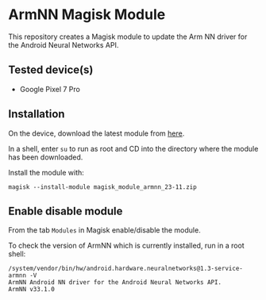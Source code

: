 # ArmNN Magisk Module

This repository creates a Magisk module to update the Arm NN driver for the Android Neural Networks API.

## Tested device(s)

- Google Pixel 7 Pro

## Installation

On the device, download the latest module from [here](https://github.com/armflorentlebeau/magisk-module-armnn/releases/latest).

In a shell, enter `su` to run as root and CD into the directory where the module has been downloaded.

Install the module with:
```
magisk --install-module magisk_module_armnn_23-11.zip
```

## Enable disable module

From the tab `Modules` in Magisk enable/disable the module.

To check the version of ArmNN which is currently installed, run in a root shell:

```
/system/vendor/bin/hw/android.hardware.neuralnetworks@1.3-service-armnn -V
ArmNN Android NN driver for the Android Neural Networks API.
ArmNN v33.1.0
```
